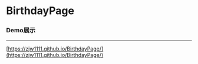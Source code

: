 # BirthdayPage

### Demo展示
---
[https://zjw1111.github.io/BirthdayPage/](https://zjw1111.github.io/BirthdayPage/)

